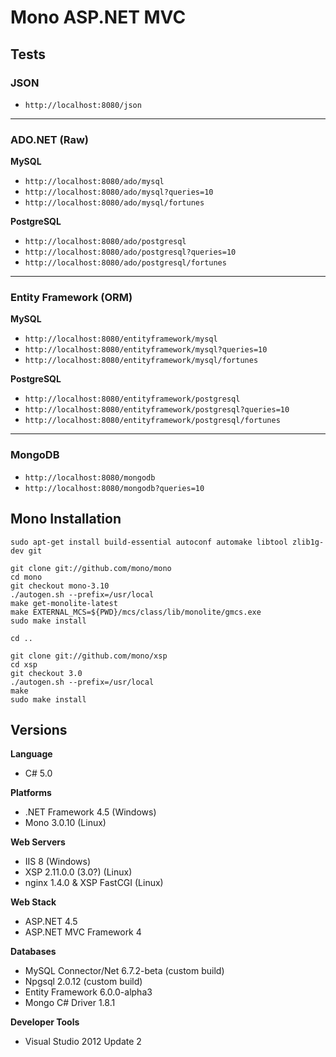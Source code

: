 # Mono ASP.NET MVC

## Tests

### JSON

* `http://localhost:8080/json`

---

### ADO.NET (Raw)

**MySQL**

* `http://localhost:8080/ado/mysql`
* `http://localhost:8080/ado/mysql?queries=10`
* `http://localhost:8080/ado/mysql/fortunes`

**PostgreSQL**

* `http://localhost:8080/ado/postgresql`
* `http://localhost:8080/ado/postgresql?queries=10`
* `http://localhost:8080/ado/postgresql/fortunes`

---

### Entity Framework (ORM)

**MySQL**

* `http://localhost:8080/entityframework/mysql`
* `http://localhost:8080/entityframework/mysql?queries=10`
* `http://localhost:8080/entityframework/mysql/fortunes`

**PostgreSQL**

* `http://localhost:8080/entityframework/postgresql`
* `http://localhost:8080/entityframework/postgresql?queries=10`
* `http://localhost:8080/entityframework/postgresql/fortunes`

---

### MongoDB

* `http://localhost:8080/mongodb`
* `http://localhost:8080/mongodb?queries=10`

## Mono Installation

    sudo apt-get install build-essential autoconf automake libtool zlib1g-dev git

    git clone git://github.com/mono/mono
    cd mono
    git checkout mono-3.10
    ./autogen.sh --prefix=/usr/local
    make get-monolite-latest
    make EXTERNAL_MCS=${PWD}/mcs/class/lib/monolite/gmcs.exe
    sudo make install

    cd ..

    git clone git://github.com/mono/xsp
    cd xsp
    git checkout 3.0
    ./autogen.sh --prefix=/usr/local
    make
    sudo make install

## Versions

**Language**

* C# 5.0

**Platforms**

* .NET Framework 4.5 (Windows)
* Mono 3.0.10 (Linux)

**Web Servers**

* IIS 8 (Windows)
* XSP 2.11.0.0 (3.0?) (Linux)
* nginx 1.4.0 & XSP FastCGI (Linux)

**Web Stack**

* ASP.NET 4.5
* ASP.NET MVC Framework 4

**Databases**

* MySQL Connector/Net 6.7.2-beta (custom build)
* Npgsql 2.0.12 (custom build)
* Entity Framework 6.0.0-alpha3
* Mongo C# Driver 1.8.1

**Developer Tools**

* Visual Studio 2012 Update 2
